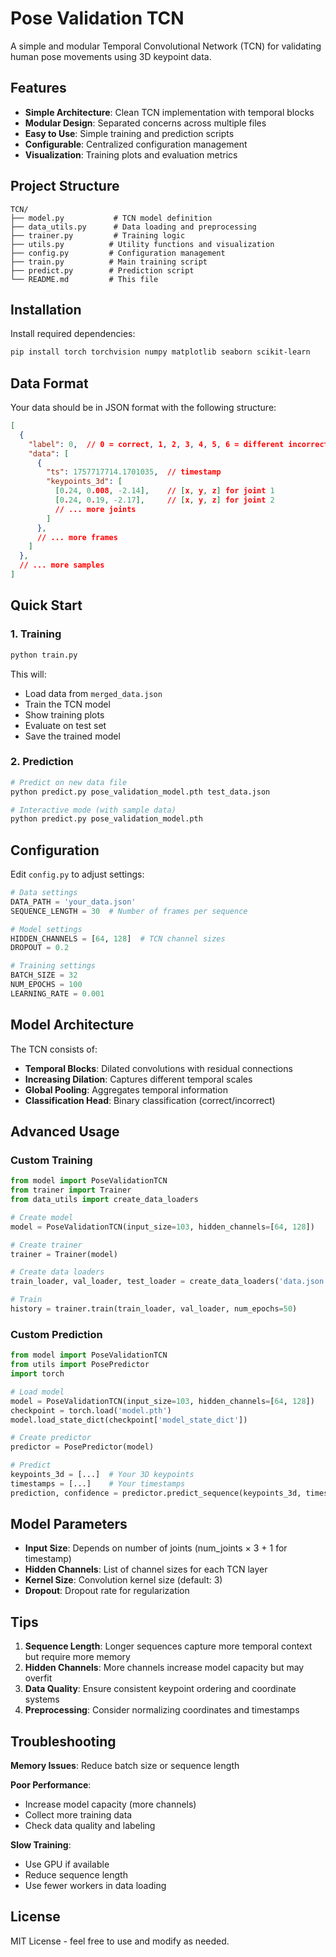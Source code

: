# Pose Validation TCN

A simple and modular Temporal Convolutional Network (TCN) for validating human pose movements using 3D keypoint data.

## Features

- **Simple Architecture**: Clean TCN implementation with temporal blocks
- **Modular Design**: Separated concerns across multiple files
- **Easy to Use**: Simple training and prediction scripts
- **Configurable**: Centralized configuration management
- **Visualization**: Training plots and evaluation metrics

## Project Structure

```
TCN/
├── model.py           # TCN model definition
├── data_utils.py      # Data loading and preprocessing
├── trainer.py         # Training logic
├── utils.py          # Utility functions and visualization
├── config.py         # Configuration management
├── train.py          # Main training script
├── predict.py        # Prediction script
└── README.md         # This file
```

## Installation

Install required dependencies:

```bash
pip install torch torchvision numpy matplotlib seaborn scikit-learn
```

## Data Format

Your data should be in JSON format with the following structure:

```json
[
  {
    "label": 0,  // 0 = correct, 1, 2, 3, 4, 5, 6 = different incorrect types
    "data": [
      {
        "ts": 1757717714.1701035,  // timestamp
        "keypoints_3d": [
          [0.24, 0.008, -2.14],    // [x, y, z] for joint 1
          [0.24, 0.19, -2.17],     // [x, y, z] for joint 2
          // ... more joints
        ]
      },
      // ... more frames
    ]
  },
  // ... more samples
]
```

## Quick Start

### 1. Training

```bash
python train.py
```

This will:
- Load data from `merged_data.json`
- Train the TCN model
- Show training plots
- Evaluate on test set
- Save the trained model

### 2. Prediction

```bash
# Predict on new data file
python predict.py pose_validation_model.pth test_data.json

# Interactive mode (with sample data)
python predict.py pose_validation_model.pth
```

## Configuration

Edit `config.py` to adjust settings:

```python
# Data settings
DATA_PATH = 'your_data.json'
SEQUENCE_LENGTH = 30  # Number of frames per sequence

# Model settings
HIDDEN_CHANNELS = [64, 128]  # TCN channel sizes
DROPOUT = 0.2

# Training settings
BATCH_SIZE = 32
NUM_EPOCHS = 100
LEARNING_RATE = 0.001
```

## Model Architecture

The TCN consists of:
- **Temporal Blocks**: Dilated convolutions with residual connections
- **Increasing Dilation**: Captures different temporal scales
- **Global Pooling**: Aggregates temporal information
- **Classification Head**: Binary classification (correct/incorrect)

## Advanced Usage

### Custom Training

```python
from model import PoseValidationTCN
from trainer import Trainer
from data_utils import create_data_loaders

# Create model
model = PoseValidationTCN(input_size=103, hidden_channels=[64, 128])

# Create trainer
trainer = Trainer(model)

# Create data loaders
train_loader, val_loader, test_loader = create_data_loaders('data.json')

# Train
history = trainer.train(train_loader, val_loader, num_epochs=50)
```

### Custom Prediction

```python
from model import PoseValidationTCN
from utils import PosePredictor
import torch

# Load model
model = PoseValidationTCN(input_size=103, hidden_channels=[64, 128])
checkpoint = torch.load('model.pth')
model.load_state_dict(checkpoint['model_state_dict'])

# Create predictor
predictor = PosePredictor(model)

# Predict
keypoints_3d = [...]  # Your 3D keypoints
timestamps = [...]    # Your timestamps
prediction, confidence = predictor.predict_sequence(keypoints_3d, timestamps)
```

## Model Parameters

- **Input Size**: Depends on number of joints (num_joints × 3 + 1 for timestamp)
- **Hidden Channels**: List of channel sizes for each TCN layer
- **Kernel Size**: Convolution kernel size (default: 3)
- **Dropout**: Dropout rate for regularization

## Tips

1. **Sequence Length**: Longer sequences capture more temporal context but require more memory
2. **Hidden Channels**: More channels increase model capacity but may overfit
3. **Data Quality**: Ensure consistent keypoint ordering and coordinate systems
4. **Preprocessing**: Consider normalizing coordinates and timestamps

## Troubleshooting

**Memory Issues**: Reduce batch size or sequence length

**Poor Performance**: 
- Increase model capacity (more channels)
- Collect more training data
- Check data quality and labeling

**Slow Training**: 
- Use GPU if available
- Reduce sequence length
- Use fewer workers in data loading

## License

MIT License - feel free to use and modify as needed.